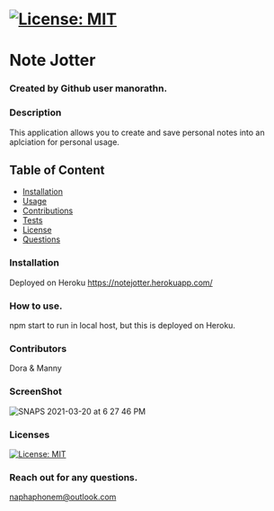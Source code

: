 
# [![License: MIT](https://img.shields.io/badge/License-MIT-yellow.svg)](https://opensource.org/licenses/MIT)

# Note Jotter

### Created by Github user manorathn.

### Description
This application allows you to create and save personal notes into an aplciation for personal usage. 

## Table of Content
* [Installation](#installation)
* [Usage](#usage)
* [Contributions](#contributions)
* [Tests](#tests)
* [License](#license)
* [Questions](#questions)

### Installation
Deployed on Heroku https://notejotter.herokuapp.com/

### How to use.
npm start to run in local host, but this is deployed on Heroku. 

### Contributors
Dora & Manny 

### ScreenShot

![SNAPS 2021-03-20 at 6 27 46 PM](https://user-images.githubusercontent.com/63210444/111890770-f94d4080-89a9-11eb-9fa4-e326b444c2ae.png)
 

### Licenses
[![License: MIT](https://img.shields.io/badge/License-MIT-yellow.svg)](https://opensource.org/licenses/MIT)

### Reach out for any questions.
naphaphonem@outlook.com 

